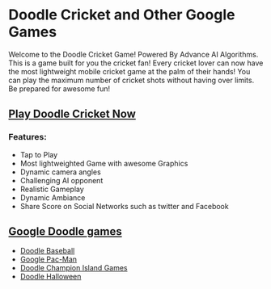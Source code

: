 # Doodle Cricket and Other Google Games

Welcome to the Doodle Cricket Game! Powered By Advance AI Algorithms. This is a game built for you the cricket fan! Every cricket lover can now have the most lightweight mobile cricket game at the palm of their hands! You can play the maximum number of cricket shots without having over limits. Be prepared for awesome fun!

## [Play Doodle Cricket Now](https://doodlecricket.github.io)

### Features:

- Tap to Play
- Most lightweighted Game with awesome Graphics
- Dynamic camera angles
- Challenging AI opponent
- Realistic Gameplay
- Dynamic Ambiance
- Share Score on Social Networks such as twitter and Facebook

## [Google Doodle games](https://doodlecricket.github.io/google-doodle-games)

- [Doodle Baseball](https://doodlecricket.github.io/doodle-baseball)
- [Google Pac-Man](https://doodlecricket.github.io/pacman-doodle)
- [Doodle Champion Island Games](https://doodlecricket.github.io/champion-island)
- [Doodle Halloween](https://doodlecricket.github.io/doodle-halloween)
